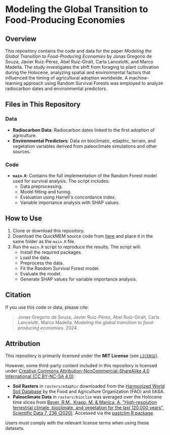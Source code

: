 # Modeling the Global Transition to Food-Producing Economies

## Overview
This repository contains the code and data for the paper *Modeling the Global Transition to Food-Producing Economies* by Jonas Gregorio de Souza, Javier Ruiz-Pérez, Abel Ruiz-Giralt, Carla Lancelotti, and Marco Madella. The study investigates the shift from foraging to plant cultivation during the Holocene, analyzing spatial and environmental factors that influenced the timing of agricultural adoption worldwide. A machine-learning approach using Random Survival Forests was employed to analyze radiocarbon dates and environmental predictors.

## Files in This Repository

### Data
- **Radiocarbon Data**: Radiocarbon dates linked to the first adoption of agriculture.
- **Environmental Predictors**: Data on bioclimatic, edaphic, terrain, and vegetation variables derived from paleoclimate simulations and other sources.

### Code
- **`main.R`**: Contains the full implementation of the Random Forest model used for survival analysis. The script includes:
  - Data preprocessing.
  - Model fitting and tuning.
  - Evaluation using Harrell's concordance index.
  - Variable importance analysis with SHAP values.

## How to Use
1. Clone or download this repository.
2. Download the QuickMEM source code from <a href="https://github.com/ajsmit/Quantitative_Ecology/blob/main/Num_Ecol_R_book_ed1/quickMEM.R" target="_blank">here</a> and place it in the same folder as the `main.R` file.
3. Run the `main.R` script to reproduce the results. The script will:
   - Install the required packages.
   - Load the data.
   - Preprocess the data.
   - Fit the Random Survival Forest model.
   - Evaluate the model.
   - Generate SHAP values for variable importance analysis.

## Citation
If you use this code or data, please cite:

> Jonas Gregorio de Souza, Javier Ruiz-Pérez, Abel Ruiz-Giralt, Carla Lancelotti, Marco Madella. *Modeling the global transition to food-producing economies*. 2024.

## Attribution

This repository is primarily licensed under the **MIT License** (see [`LICENSE`](LICENSE)).

However, some third-party content included in this repository is licensed under [Creative Commons Attribution-NonCommercial-ShareAlike 4.0 International (CC BY-NC-SA 4.0)](https://creativecommons.org/licenses/by-nc-sa/4.0/):

- **Soil Rasters** in `rasters/edaphic` downloaded from the [Harmonized World Soil Database](https://www.fao.org/soils-portal/data-hub/soil-maps-and-databases/harmonized-world-soil-database-v20/en/) by the Food and Agriculture Organization (FAO) and IIASA.
- **Paleoclimate Data** in `rasters/bioclim` was averaged over the Holocene time slices from [Beyer, R.M., Krapp, M. & Manica, A. "High-resolution terrestrial climate, bioclimate, and vegetation for the last 120,000 years", Scientific Data 7, 236 (2020)](https://www.nature.com/articles/s41597-020-0552-1). Accessed via the [pastclim R package](https://github.com/EvolEcolGroup/pastclim).

Users must comply with the relevant license terms when using these datasets.